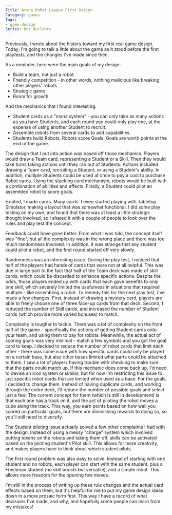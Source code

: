 ```yaml
---
Title: Arena Robot League First Design
Category: games
Tags:
- game-design
Series: Bot Builders
---
```


Previously, I wrote about the history toward my first real game design.
Today, I'm going to talk a little about the game as it stood before the first playtests, and the changes I've made since then.

As a reminder, here were the main goals of my design:

- Build a team, not just a robot
- Friendly competition - in other words, nothing malicious like breaking other players' robots
- Strategic game
- Room for growth

And the mechanics that I found interesting:

- Student cards as a "mana system" - you can only take as many actions as you have Students, and each round you could only play one, at the expense of using another Student to recruit.
- Assemble robots from several cards to add capabilities.
- Students build Robots, Robots score Goals. Goals are worth points at the end of the game.

The design that I put into action was based off those mechanics.
Players would draw a Team card, representing a Student or a Skill.
Then they would take turns taking actions until they ran out of Students.
Actions included drawing a Team card, recruiting a Student, or using a Student's ability.
In addition, multiple Students could be used at once to pay a cost to purchase Robot cards.
Using the stacking card mechanism, robots would be built with a combination of abilities and effects.
Finally, a Student could pilot an assembled robot to score goals.

Excited, I made cards. Many cards.
I even started playing with Tabletop Simulator, making a layout that was somewhat functional.
I did some play testing on my own, and found that there was at least a little strategic thought involved, so I shared it with a couple of people to look over the rules and play test the concept.

Feedback could have gone better.
From what I was told, the concept itself was "fine", but all the complexity was in the wrong place and there was too much randomness involved.
In addition, it was strange that any student could pilot a robot, and the first round started off very slowly.

Randomness was an interesting issue.
During the play test, I noticed that half of the players had hands of cards that were not at all helpful.
This was due in large part to the fact that half of the Team deck was made of skill cards, which could be discarded to enhance specific actions.
Despite the odds, those players ended up with cards that each gave benefits to only one skill, which severely limited the usefulness in situations that required multiple - like assembling a robot.
To remedy this for the next play test, I've made a few changes.
First, instead of drawing a mystery card, players are able to freely choose one of three face-up cards from that deck.
Second, I reduced the number of Skill cards, and increased the number of Student cards (which provide more varied bonuses) to match.

Complexity is tougher to tackle.
There was a lot of complexity on the front half of the game - specifically the actions of getting Student cards onto your team, and using them to pay for robots.
Meanwhile, the actual act of scoring goals was very minimal - match a few symbols and you got the goal card to keep.
I decided to reduce the number of robot cards that limit each other - there was some issue with how specific cards could only be played on a certain base, but also other bases limited what parts could be attached to them.
I saw a lot of players having trouble with checking to make sure that the parts could match up.
If this mechanic does come back up, I'd need to devise an icon system or similar, but for now I'm restricting this issue to just specific robot cards that are limited when used as a base.
For the goals, I decided to change them. Instead of having duplicate cards, and working through the entire deck, I'll reduce the number of possible goals and select just a few.
The current concept for them (which is still in development) is that each one has a track on it, and the act of piloting the robot moves a cube along the track.
This way, you earn points based on how well you scored on particular goals, but there are diminishing rewards to doing so, so you'll still need to diversify.

The Student piloting issue actually solved a few other complaints I had with the design.
Instead of using a messy "charge" system which involved putting tokens on the robots and taking them off, skills can be activated based on the piloting student's Pilot skill.
This allows for more creativity, and makes players have to think about which student pilots.

The first round problem was also easy to solve.
Instead of starting with one student and no robots, each player can start with the same student, plus a Freshman student (no skill boosts but versatile), and a simple robot.
This allows more freedom for the opening few moves.

I'm still in the process of writing up these rule changes and the actual card effects based on them, but it's helpful for me to put my game design ideas down in a more prosaic form first.
This way I have a record of what decisions I've made, and why, and hopefully some people can learn from my mistakes!
